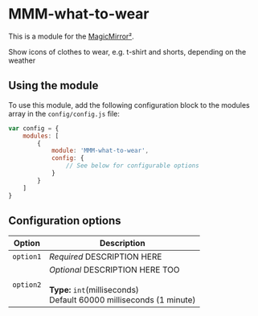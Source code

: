 # MMM-what-to-wear

This is a module for the [MagicMirror²](https://github.com/MichMich/MagicMirror/).

Show icons of clothes to wear, e.g. t-shirt and shorts, depending on the weather

## Using the module

To use this module, add the following configuration block to the modules array in the `config/config.js` file:
```js
var config = {
    modules: [
        {
            module: 'MMM-what-to-wear',
            config: {
                // See below for configurable options
            }
        }
    ]
}
```

## Configuration options

| Option           | Description
|----------------- |-----------
| `option1`        | *Required* DESCRIPTION HERE
| `option2`        | *Optional* DESCRIPTION HERE TOO <br><br>**Type:** `int`(milliseconds) <br>Default 60000 milliseconds (1 minute)
